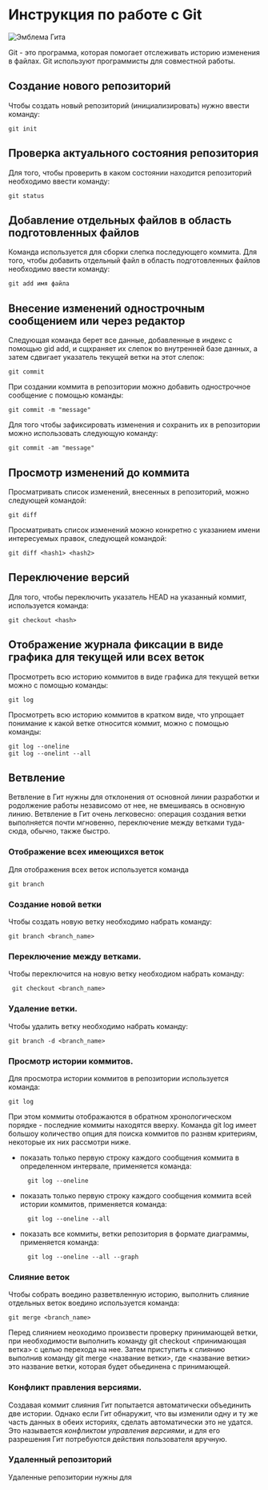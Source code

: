 # Инструкция по работе с Git

![Эмблема Гита](111.png)

Git - это программа, которая помогает отслеживать историю изменения в файлах. Git используют программисты для совместной работы.

## Создание нового репозиторий

Чтобы создать новый репозиторий (инициализировать) нужно ввести команду:

    git init

 ## Проверка актуального состояния  репозитория

 Для того, чтобы проверить в каком состоянии находится репозиторий необходимо ввести команду:

    git status

##  Добавление отдельных файлов в область подготовленных файлов

Команда используется для сборки слепка последующего коммита. Для того, чтобы добавить отдельный файл в область подготовленных файлов необходимо ввести команду:

    git add имя файла

## Внесение изменений однострочным сообщением или через редактор

Следующая команда берет все данные, добавленные в индекс с помощью gid add, и сщхраняет их слепок во внутренней базе данных, а затем сдвигает указатель текущей ветки на этот слепок:


    git commit

При создании коммита в репозитории можно добавить однострочное сообщение с помощью команды:

    git commit -m "message"

Для того чтобы зафиксировать изменения и сохранить их в репозитории можно использовать следующую команду:

    git commit -am "message"

## Просмотр изменений до коммита


Просматривать список изменений, внесенных в репозиторий, можно следующей командой:


    git diff

Просматривать список изменений можно конкретно с указанием имени интересуемых правок, следующей командой:

    git diff <hash1> <hash2>

## Переключение версий

Для того, чтобы переключить указатель HEAD на указанный коммит, используется команда:


    git checkout <hash>
    

## Отображение журнала фиксации в виде графика для текущей или всех веток

Просмотреть всю историю коммитов в виде графика для текущей ветки можно с помощью команды: 

    git log

Просмотреть всю историю коммитов в кратком виде, что упрощает понимание к какой ветке относится коммит,  можно с помощью команды: 

    git log --oneline
    git log --onelint --all

## Ветвление

Ветвление в Гит нужны для отклонения от основной линии разработки и родолжение работы независомо от нее, не вмешиваясь в основную линию. Ветвление в Гит очень легковесно: операция создания ветки выполняется почти мгновенно, переключение между ветками туда-сюда, обычно, также быстро.

### Отображение всех имеющихся веток

Для отображения всех веток используется команда

    git branch

### Создание новой ветки

Чтобы создать новую ветку необходимо набрать команду:

    git branch <branch_name>

### Переключение между ветками. 

Чтобы переключится на новую ветку необходиом набрать команду:

     git checkout <branch_name>

### Удаление ветки.

Чтобы удалить ветку необходимо набрать команду:

    git branch -d <branch_name>

### Просмотр истории коммитов.

Для просмотра истории коммитов в репозитории используется команда:

    git log
При этом коммиты отображаются в обратном хронологическом порядке - последние коммиты находятся вверху.
Команда git log имеет большоу количество опция для поиска коммитов по разнвм критериям, некоторые их них рассмотри ниже.

- показать только первую строку каждого сообщения коммита в определенном интервале, применяется команда:

        git log --oneline
- показать только первую строку каждого сообщения коммита всей истории коммитов, применяется команда:

        git log --oneline --all
- показать все коммиты, ветки репозитория в формате диаграммы, применяется команда:

        git log --oneline --all --graph
        

### Слияние веток

Чтобы собрать воедино разветвленную историю, выполнить слияние отдельных веток воедино используется команда:

    git merge <branch_name>

Перед слиянием неоходимо произвести проверку принимающей ветки, при необходимости выполнить команду git checkout <принимающая ветка> с целью перехода на нее. Затем приступить к слиянию выполнив команду git merge <название ветки>, где <название ветки> это название ветки, которая будет обьединена с принимающей.


### Конфликт правления версиями.

Создавая коммит слияния Гит попытается автоматически объединить две истории. Однако если Гит обнаружит, что вы изменили одну и ту же часть данных в обеих историях, сделать автоматически это не удатся. Это называется *конфликтом управления версиями*, и для его разрешения Гит потребуются действия пользователя вручную.


### Удаленный репозиторий

Удаленные репозитории нужны для
